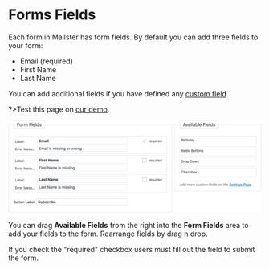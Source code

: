 # Forms Fields

Each form in Mailster has form fields. By default you can add three fields to your form:

-   Email (required)
-   First Name
-   Last Name

You can add additional fields if you have defined any [custom field](/custom-fields).

?>Test this page on [our demo](https://demo2.mailster.co/wp-admin/edit.php?post_type=newsletter&page=mailster_forms&ID=1).

![Form Fields](assets/form-fields.png)

You can drag **Available Fields** from the right into the **Form Fields** area to add your fields to the form. Rearrange fields by drag n drop.

If you check the "required" checkbox users must fill out the field to submit the form.
